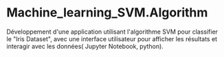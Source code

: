 # Machine_learning_SVM.Algorithm
Développement d'une application utilisant l'algorithme SVM
pour classifier le "Iris Dataset", avec une interface utilisateur pour
afficher les résultats et interagir avec les données( Jupyter Notebook, python).
